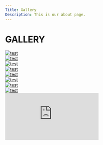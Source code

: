 ```yaml
---
Title: Gallery
Description: This is our about page.
---
```


GALLERY
==========================
<div class="gallery">

<div class="item1">
<a href="%base_url%/image/balloon.jpg">
<picture>
    <source media="(min-width: 800px)" srcset="%base_url%/image/balloon.jpg">
    <source media="(min-width: 376px)" srcset="%base_url%/image/balloon.jpg?w=799">
    <img src="%base_url%/image/balloon.jpg?w=375" alt="test">
    </a></picture>
</div>
    <div>
    <a href="%base_url%/image/shadow.jpg"><picture>
    <source media="(min-width: 800px)" srcset="%base_url%/image/shadow.jpg">
    <source media="(min-width: 376px)" srcset="%base_url%/image/shadow.jpg?w=799&f=grayscale">
    <img src="%base_url%/image/shadow.jpg?w=375&f=grayscale" alt="test">
    </a></picture>
</div>
    <div><a href="%base_url%/image/cables.jpg"><picture>
    <source media="(min-width: 800px)" srcset="%base_url%/image/cables.jpg">
    <source media="(min-width: 376px)" srcset="%base_url%/image/cables.jpg?w=799">
    <img src="%base_url%/image/cables.jpg?w=375" alt="test">
    </a></picture>
</div>
<div class="item1">
<a href="%base_url%/image/diana.jpg">
<picture>
    <source media="(min-width: 800px)" srcset="%base_url%/image/diana.jpg">
    <source media="(min-width: 376px)" srcset="%base_url%/image/diana.jpg?w=799">
    <img src="%base_url%/image/diana.jpg?w=375" alt="test">
    </a></picture>
    </div>
    <div class="item2">
    <a href="%base_url%/image/noname.jpg">
<picture>
    <source media="(min-width: 800px)" srcset="%base_url%/image/noname.jpg">
    <source media="(min-width: 376px)" srcset="%base_url%/image/noname.jpg?w=799">
    <img src="%base_url%/image/noname.jpg?w=375" alt="test">
    </a></picture>
    </div>
        <div>
        <a href="%base_url%/image/stairs.jpg">
<picture>
    <source media="(min-width: 800px)" srcset="%base_url%/image/stairs.jpg">
    <source media="(min-width: 376px)" srcset="%base_url%/image/stairs.jpg?w=799">
    <img src="%base_url%/image/stairs.jpg?w=375" alt="test">
    </a></picture>
    </div>
    <div>
<a href="%base_url%/image/wallart.jpg">
<picture>
    <source media="(min-width: 800px)" srcset="%base_url%/image/wallart.jpg">
    <source media="(min-width: 376px)" srcset="%base_url%/image/wallart.jpg?w=799">
    <img src="%base_url%/image/wallart.jpg?w=375" alt="test">
    </a></picture>
    </div>
    <div>
    <a href="%base_url%/image/benches.jpg">
<picture>
    <source media="(min-width: 800px)" srcset="%base_url%/image/benches.jpg">
    <source media="(min-width: 376px)" srcset="%base_url%/image/benches.jpg?w=799">
    <img src="%base_url%/image/benches.jpg?w=375" alt="test">
    </a></picture>
    </div>
</div>
<div class="embed-container">
<iframe src="https://www.youtube.com/embed/sepcj45774I" frameborder="0" allowfullscreen></iframe></div>